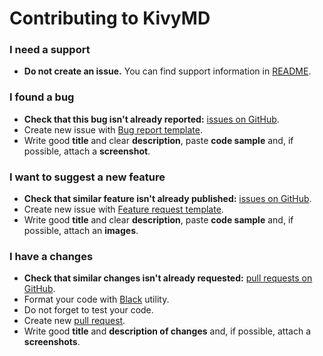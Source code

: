 # Contributing to KivyMD

### I need a support

 * **Do not create an issue.** You can find support information in
 [README](https://github.com/HeaTTheatR/KivyMD#support).


### I found a bug

 * **Check that this bug isn't already reported:**
 [issues on GitHub](https://github.com/HeaTTheatR/KivyMD/issues).
 * Create new issue with
 [Bug report template](https://github.com/HeaTTheatR/KivyMD/issues/new?template=bug_report.md).
 * Write good **title** and clear **description**, paste **code sample** and, if
 possible, attach a **screenshot**.


### I want to suggest a new feature

 * **Check that similar feature isn't already published:**
 [issues on GitHub](https://github.com/HeaTTheatR/KivyMD/issues).
 * Create new issue with
 [Feature request template](https://github.com/HeaTTheatR/KivyMD/issues/new?template=feature_request.md).
 * Write good **title** and clear **description**, paste **code sample** and, if
 possible, attach an **images**.


### I have a changes

 * **Check that similar changes isn't already requested:**
 [pull requests on GitHub](https://github.com/HeaTTheatR/KivyMD/pulls).
 * Format your code with [Black](https://github.com/psf/black) utility.
 * Do not forget to test your code.
 * Create new [pull request](https://github.com/HeaTTheatR/KivyMD/compare).
 * Write good **title** and **description of changes** and, if possible, attach
 a **screenshots**.
